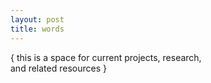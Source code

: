 ```yaml
---
layout: post
title: words
---
```


{ this is a space for current projects, research, <br>and related resources }<br><br>
